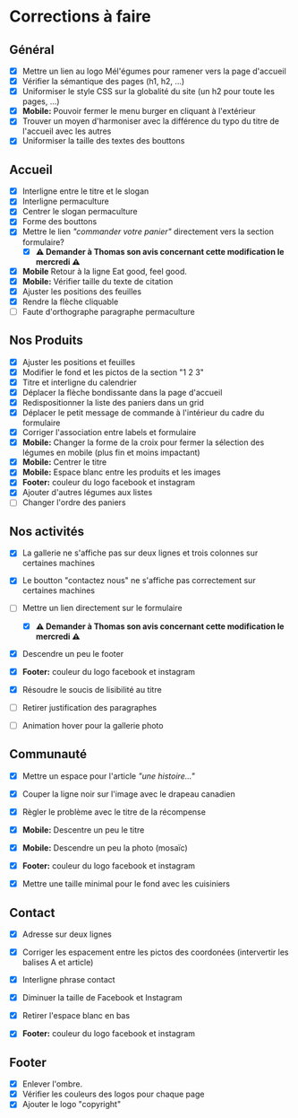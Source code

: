 # Corrections à faire

## Général
- [x] Mettre un lien au logo Mél'égumes pour ramener vers la page d'accueil
- [x] Vérifier la sémantique des pages (h1, h2, ...)
- [x] Uniformiser le style CSS sur la globalité du site (un h2 pour toute les pages, ...)
- [x] **Mobile:** Pouvoir fermer le menu burger en cliquant à l'extérieur
- [x] Trouver un moyen d'harmoniser avec la différence du typo du titre de l'accueil avec les autres
- [x] Uniformiser la taille des textes des bouttons

## Accueil
- [x] Interligne entre le titre et le slogan
- [x] Interligne permaculture
- [x] Centrer le slogan permaculture
- [x] Forme des bouttons
- [x] Mettre le lien *"commander votre panier"* directement vers la section formulaire?
  - [x] **⚠ Demander à Thomas son avis concernant cette modification le mercredi ⚠**
- [x] **Mobile** Retour à la ligne Eat good, feel good.
- [x] **Mobile:** Vérifier taille du texte de citation 
- [x] Ajuster les positions des feuilles
- [x] Rendre la flèche cliquable
- [ ] Faute d'orthographe paragraphe permaculture

## Nos Produits
- [x] Ajuster les positions et feuilles
- [x] Modifier le fond et les pictos de la section "1 2 3"
- [x] Titre et interligne du calendrier
- [x] Déplacer la flèche bondissante dans la page d'accueil
- [x] Redispositionner la liste des paniers dans un grid
- [x] Déplacer le petit message de commande à l'intérieur du cadre du formulaire
- [x] Corriger l'association entre labels et formulaire
- [x] **Mobile:** Changer la forme de la croix pour fermer la sélection des légumes en mobile (plus fin et moins impactant)
- [x] **Mobile:** Centrer le titre
- [x] **Mobile:** Espace blanc entre les produits et les images
- [x] **Footer:** couleur du logo facebook et instagram
- [x] Ajouter d'autres légumes aux listes
- [ ] Changer l'ordre des paniers

## Nos activités
- [x] La gallerie ne s'affiche pas sur deux lignes et trois colonnes sur certaines machines
- [x] Le boutton "contactez nous" ne s'affiche pas correctement sur certaines machines
- [ ] Mettre un lien directement sur le formulaire
  - [x] **⚠ Demander à Thomas son avis concernant cette modification le mercredi ⚠**
- [x] Descendre un peu le footer
- [x] **Footer:** couleur du logo facebook et instagram
- [x] Résoudre le soucis de lisibilité au titre
- [ ] Retirer justification des paragraphes
- [ ] Animation hover pour la gallerie photo


## Communauté
- [x] Mettre un espace pour l'article *"une histoire..."*
- [x] Couper la ligne noir sur l'image avec le drapeau canadien
- [x] Règler le problème avec le titre de la récompense
- [x] **Mobile:** Descentre un peu le titre
- [x] **Mobile:** Descendre un peu la photo (mosaïc)
- [x] **Footer:** couleur du logo facebook et instagram
- [x] Mettre une taille minimal pour le fond avec les cuisiniers


## Contact
- [x] Adresse sur deux lignes
- [x] Corriger les espacement entre les pictos des coordonées (intervertir les balises A et article)
- [x] Interligne phrase contact
- [x] Diminuer la taille de Facebook et Instagram
- [x] Retirer l'espace blanc en bas
- [x] **Footer:** couleur du logo facebook et instagram


## Footer
- [x] Enlever l'ombre.
- [x] Vérifier les couleurs des logos pour chaque page
- [x] Ajouter le logo "copyright"